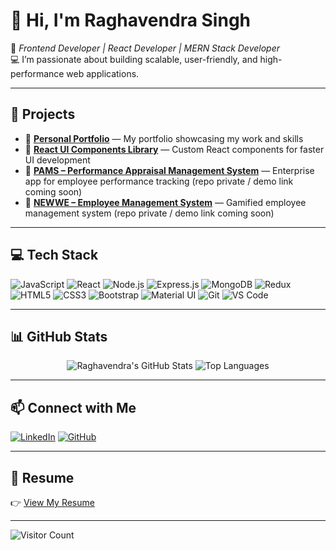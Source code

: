 # 👋 Hi, I'm **Raghavendra Singh**

🌟 *Frontend Developer | React Developer | MERN Stack Developer*  
💻 I’m passionate about building scalable, user-friendly, and high-performance web applications.

---

## 🚀 **Projects**
- 🔗 [**Personal Portfolio**](https://raghav768.github.io/Portfolio_Public/) — My portfolio showcasing my work and skills  
- 🔗 [**React UI Components Library**](https://github.com/raghav768/react-ui-library) — Custom React components for faster UI development  
- 🔗 [**PAMS – Performance Appraisal Management System**](#) — Enterprise app for employee performance tracking (repo private / demo link coming soon)  
- 🔗 [**NEWWE – Employee Management System**](#) — Gamified employee management system (repo private / demo link coming soon)

---

## 💻 **Tech Stack**
![JavaScript](https://img.shields.io/badge/JavaScript-F7DF1E?logo=javascript&logoColor=black)
![React](https://img.shields.io/badge/React-20232A?logo=react&logoColor=61DAFB)
![Node.js](https://img.shields.io/badge/Node.js-43853D?logo=node-dot-js&logoColor=white)
![Express.js](https://img.shields.io/badge/Express.js-000000?logo=express&logoColor=white)
![MongoDB](https://img.shields.io/badge/MongoDB-4EA94B?logo=mongodb&logoColor=white)
![Redux](https://img.shields.io/badge/Redux-593D88?logo=redux&logoColor=white)
![HTML5](https://img.shields.io/badge/HTML5-E34F26?logo=html5&logoColor=white)
![CSS3](https://img.shields.io/badge/CSS3-1572B6?logo=css3&logoColor=white)
![Bootstrap](https://img.shields.io/badge/Bootstrap-563D7C?logo=bootstrap&logoColor=white)
![Material UI](https://img.shields.io/badge/Material--UI-0081CB?logo=mui&logoColor=white)
![Git](https://img.shields.io/badge/Git-F05032?logo=git&logoColor=white)
![VS Code](https://img.shields.io/badge/VS%20Code-007ACC?logo=visual-studio-code&logoColor=white)

---

## 📊 **GitHub Stats**
<p align="center">
  <img src="https://github-readme-stats.vercel.app/api?username=raghav768&show_icons=true&theme=react" alt="Raghavendra's GitHub Stats" />
  <img src="https://github-readme-stats.vercel.app/api/top-langs/?username=raghav768&layout=compact&theme=react" alt="Top Languages" />
</p>

---

## 📫 **Connect with Me**
[![LinkedIn](https://img.shields.io/badge/LinkedIn-0077B5?logo=linkedin&logoColor=white)](https://www.linkedin.com/in/raghav2608)
[![GitHub](https://img.shields.io/badge/GitHub-181717?logo=github&logoColor=white)](https://github.com/raghav768)

---

## 📄 **Resume**
👉 [View My Resume](https://raghav768.github.io/resume.pdf)

---

![Visitor Count](https://komarev.com/ghpvc/?username=raghav768&style=flat-square)
